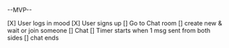

--MVP--

[X] User logs in mood
[X] User signs up
[] Go to Chat room 
[] create new & wait or join someone
[] Chat 
[] Timer starts when 1 msg sent from both sides
[] chat ends